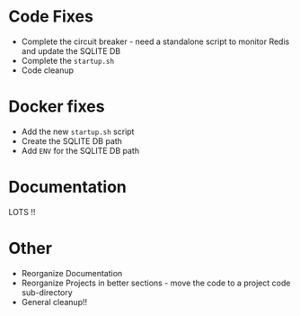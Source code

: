 # Code Fixes

* Complete the circuit breaker - need a standalone script to monitor Redis and update the SQLITE DB
* Complete the `startup.sh`
* Code cleanup

# Docker fixes

* Add the new `startup.sh` script
* Create the SQLITE DB path
* Add `ENV` for the SQLITE DB path

# Documentation

LOTS !!

# Other

* Reorganize Documentation
* Reorganize Projects in better sections - move the code to a project code sub-directory
* General cleanup!!